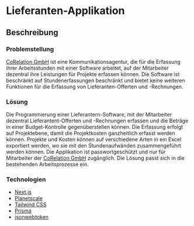 # Lieferanten-Applikation
## Beschreibung
### Problemstellung
[CoRelation GmbH](https://www.corelation.ch) ist eine Kommunikationsagentur, die für die Erfassung ihrer Arbeitsstunden mit einer Software arbeitet, auf der Mitarbeiter dezentral ihre Leistungen für Projekte erfassen können. Die Software ist beschränkt auf Stundenerfassungen beschränkt und bietet keine weiteren Funktionen für die Erfassung von Lieferanten-Offerten und -Rechnungen. 
### Lösung
Die Programmierung einer Lieferantern-Software, mit der Mitarbeiter dezentral Lieferantent-Offerten und -Rechnungen erfassen und die Beträge in einer Budget-Kontrolle gegenüberstellen können. Die Erfassung erfolgt auf Projektebene, damit die Projektkosten ganzheitlich erfasst werden können. Projekte und Kosten können auf verschiedene Arten in ein Excel exportiert werden, wo sie mit den Stundenaufwänden zusammengeführt werden können. Die Applikation ist passwortgeschützt und nur für Mitarbeiter der [CoRelation GmbH](https://www.corelation.ch) zugänglich. Die Lösung passt sich in die bestehenden Arbeitsprozesse ein. 
### Technologien
- [Next.js](https://nextjs.org/)
- [Planetscale](https://planetscale.com/)
- [Tailwind CSS](https://tailwindcss.com/)
- [Prisma](https://www.prisma.io/)
- [jsonwebtoken](https://www.npmjs.com/package/jsonwebtoken)